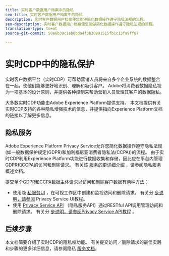 ```yaml
---
title: 实时客户数据用户档案中的隐私
seo-title: 实时客户数据用户档案中的隐私
description: 实时客户数据用户档案使您能够简化数据操作遵守隐私法规的流程。
seo-description: 实时客户数据用户档案使您能够简化数据操作遵守隐私法规的流程。
translation-type: tm+mt
source-git-commit: 50e6b39c1eb0bda4f3b30991515fb1c13fa9ff87

---
```



# 实时CDP中的隐私保护

实时客户数据平台（实时CDP）可帮助营销人员将来自多个企业系统的数据整合在一起，使他们能够更好地识别、理解和吸引客户。 Adobe将消费者数据隐私视为一项基本的设计原则，并提供各种控制来帮助营销人员管理其客户的数据隐私。

大多数实时CDP功能由Adobe Experience Platform提供支持。 本文档提供有关实时CDP支持的各种隐私增强技术的信息，并提供指向Experience Platform文档的链接以了解更多信息。

## 隐私服务

Adobe Experience Platform Privacy Service允许您简化数据操作遵守隐私法规(如一般数据保护规定(GDPR)和加利福尼亚消费者隐私法(CCPA))的流程。 由于实时CDP利用Experience Platform功能进行数据收集和存储，因此应在平台内管理GDPR和CCPA的访问和删除请求。 有关该 [服务的更详细介绍](../../privacy-service/home.md) ，请参阅隐私服务概述文档。

提交单个GDPR和CCPA数据主体请求以访问和删除客户数据有两种方法：

* 使用隐 [私服务UI](https://gdprui.cloud.adobe.io/) ，在可视工作区中创建和监视访问和删除请求。 有关分 [步说明，请参阅](../../privacy-service/ui/overview.md) Privacy Service UI教程。
* 使用 [Privacy Service API](https://www.adobe.io/apis/experienceplatform/home/api-reference.html#!acpdr/swagger-specs/privacy-service.yaml) （隐私服务API）通过RESTful API调用管理访问和删除请求。 有关分 [步说明，请参阅Privacy Service API教程](../../privacy-service/api/getting-started.md) 。

<!-- (Capability will not be available for November GA) 
## Opt-out capabilities

Real-time CDP provides two types of consumer opt-out capabilities:

1. **General opt-out**: (Waiting on info)
1. **Segment-level opt-out of sale**: Opt-out of sale requests are captured using the Profile Privacy mixin (see the section on "Handling opt-out requests" in the [Real-time Customer Profile overview](https://www.adobe.io/apis/experienceplatform/home/profile-identity-segmentation/profile-identity-segmentation-services.html#!api-specification/markdown/narrative/technical_overview/unified_profile_architectural_overview/unified_profile_architectural_overview.md) for more information). Using this, you can exclude users who have opted out from a segment using boolean logic ("AND NOT") in the segment predicate.
-->

## 后续步骤

本文档简要介绍了实时CDP的隐私权功能。 有关提交访问／删除请求的最佳实践和步骤的更多详细信息，请参阅隐私 [服务文档](../../privacy-service/home.md)。